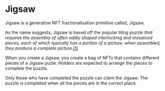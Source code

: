 # Jigsaw

Jigsaw is a generative NFT fractionalisation primitive called, Jigsaw.

As the name suggests, Jigsaw is based off the popular *tiling puzzle that requires the assembly of often oddly shaped interlocking and mosaiced pieces, each of which typically has a portion of a picture; when assembled, they produce a complete picture*.[[1]](https://en.wikipedia.org/wiki/Jigsaw_puzzle)

When you create a Jigsaw, you create a bag of NFTs that contains different pieces of a Jigsaw puzle. Holders are expected to arrange the pieces to complete the puzzle.

Only those who have completed the puzzle can claim the Jigsaw. The puzzle is completed when all the pieces are in the correct place.
